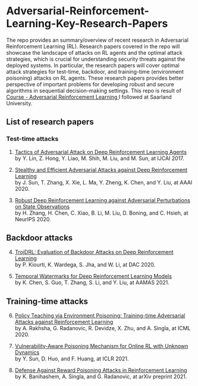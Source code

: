 # Adversarial-Reinforcement-Learning-Key-Research-Papers

The repo provides an summary/overview of recent research in Adversarial Reinforcement Learning (RL). 
Research papers covered in the repo will showcase the landscape of attacks on RL agents and the optimal attack strategies, which is crucial for understanding 
security threats against the deployed systems. In particular, the research papers will cover optimal attack strategies for test-time, backdoor, and 
training-time (environment poisoning) attacks on RL agents. 
These research papers provides better perspective of important problems for developing robust and secure algorithms in sequential decision-making settings.
This repo is result of [Course - Adversarial Reinforcement Learning ](https://machineteaching.mpi-sws.org/course-adversarialrl-w21.html) I followed at Saarland University. 

## List of research papers

### Test-time attacks
1. [Tactics of Adversarial Attack on Deep Reinforcement Learning Agents](https://williamd4112.github.io/pubs/ijcai2017_adv.pdf)  
by Y. Lin, Z. Hong, Y. Liao, M. Shih, M. Liu, and M. Sun, at IJCAI 2017.

2. [Stealthy and Efficient Adversarial Attacks against Deep Reinforcement Learning](https://ojs.aaai.org/index.php/AAAI/article/view/6047)  
by J. Sun, T. Zhang, X. Xie, L. Ma, Y. Zheng, K. Chen, and Y. Liu, at AAAI 2020.

3. [Robust Deep Reinforcement Learning against Adversarial Perturbations on State Observations](https://proceedings.neurips.cc/paper/2020/file/f0eb6568ea114ba6e293f903c34d7488-Paper.pdf)  
by H. Zhang, H. Chen, C. Xiao, B. Li, M. Liu, D. Boning, and C. Hsieh, at NeurIPS 2020.

## Backdoor attacks
4. [TrojDRL: Evaluation of Backdoor Attacks on Deep Reinforcement Learning](https://susmitjha.github.io/papers/AAAI20.pdf)  
by P. Kiourti, K. Wardega, S. Jha, and W. Li, at DAC 2020.

5. [Temporal Watermarks for Deep Reinforcement Learning Models](https://personal.ntu.edu.sg/tianwei.zhang/paper/aamas2021.pdf)  
by K. Chen, S. Guo, T. Zhang, S. Li, and Y. Liu, at AAMAS 2021.

## Training-time attacks
6. [Policy Teaching via Environment Poisoning: Training-time Adversarial Attacks against Reinforcement Learning](http://proceedings.mlr.press/v119/rakhsha20a/rakhsha20a.pdf)  
by A. Rakhsha, G. Radanovic, R. Devidze, X. Zhu, and A. Singla, at ICML 2020.

7. [Vulnerability-Aware Poisoning Mechanism for Online RL with Unknown Dynamics](https://openreview.net/pdf?id=9r30XCjf5Dt)  
by Y. Sun, D. Huo, and F. Huang, at ICLR 2021.

8. [Defense Against Reward Poisoning Attacks in Reinforcement Learning](https://arxiv.org/pdf/2102.05776.pdf)  
by K. Banihashem, A. Singla, and G. Radanovic, at arXiv preprint 2021.
